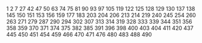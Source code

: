 1
2
7
27
42
47
50
63
74 
75
81
90
93
97
105
119
122
125
128
129
130
137
138
145
150
151
153
156
159
177
183
203
204
206
213
214
219
240
245
254
260
263
271
279
287
290
294
302
307
313
314
319
328
333
339
344
351
356
358
359
370
371
374
375
382
385
391
396
398
400
403
404
411
420
437
445
450
451
454
459
466
470
471
476
480
483
488
490




























